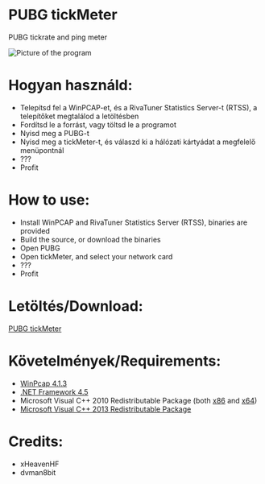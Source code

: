 # PUBG tickMeter

PUBG tickrate and ping meter

![Picture of the program](https://i.imgur.com/88VBE83.png)

# Hogyan használd:

- Telepítsd fel a WinPCAP-et, és a RivaTuner Statistics Server-t (RTSS), a telepítőket megtalálod a letöltésben
- Fordítsd le a forrást, vagy töltsd le a programot
- Nyisd meg a PUBG-t
- Nyisd meg a tickMeter-t, és válaszd ki a hálózati kártyádat a megfelelő menüpontnál
- ???
- Profit

# How to use:

- Install WinPCAP and RivaTuner Statistics Server (RTSS), binaries are provided
- Build the source, or download the binaries
- Open PUBG
- Open tickMeter, and select your network card
- ???
- Profit

# Letöltés/Download:

[PUBG tickMeter](https://github.com/xHeaven/tickMeter/files/2108417/tickMeter_v1.2.3.zip)

# Követelmények/Requirements:
- [WinPcap 4.1.3](http://www.winpcap.org/)
- [.NET Framework 4.5](https://www.microsoft.com/en-us/download/details.aspx?id=30653)
- Microsoft Visual C++ 2010 Redistributable Package (both [x86](http://www.microsoft.com/en-us/download/details.aspx?id=5555) and [x64](http://www.microsoft.com/en-us/download/details.aspx?id=14632))
- [Microsoft Visual C++ 2013 Redistributable Package](https://www.microsoft.com/en-us/download/details.aspx?id=40784)

# Credits:
- xHeavenHF
- dvman8bit
